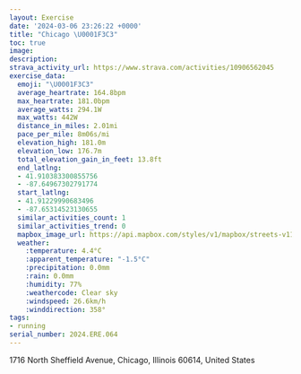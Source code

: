```yaml
---
layout: Exercise
date: '2024-03-06 23:26:22 +0000'
title: "Chicago \U0001F3C3"
toc: true
image:
description:
strava_activity_url: https://www.strava.com/activities/10906562045
exercise_data:
  emoji: "\U0001F3C3"
  average_heartrate: 164.8bpm
  max_heartrate: 181.0bpm
  average_watts: 294.1W
  max_watts: 442W
  distance_in_miles: 2.01mi
  pace_per_mile: 8m06s/mi
  elevation_high: 181.0m
  elevation_low: 176.7m
  total_elevation_gain_in_feet: 13.8ft
  end_latlng:
  - 41.910383300855756
  - -87.64967302791774
  start_latlng:
  - 41.91229990683496
  - -87.65314523130655
  similar_activities_count: 1
  similar_activities_trend: 0
  mapbox_image_url: https://api.mapbox.com/styles/v1/mapbox/streets-v11/static/path-5+787af2-1.0(kdy~Frh_vOmDtCu%40t%40u%40n%40OJ%5BLcAx%40eBlAo%40p%40%3FHBBHBFAJElBaBd%40%5BdAeApA%7B%40t%40m%40%5C%5D%7C%40s%40VYNKXI%5EYvBeB%7CAyAhA%7B%40%60%40UxHiGHCHFt%40%7CAJL%5EWr%40Yn%40e%40jBcB%7C%40%7D%40V%5B%60C%7DAz%40u%40%5CQV%3F%60%40Y%5Dp%40MNo%40Ze%40b%40G%40CA%40GDIZM%5CYb%40ULK%5C_%40%5BPIBAEDK%60%40%5DTYr%40g%40h%40g%40BKe%40eAK%5DCe%40DIrDiCT%5BH%5D%3Fw%40KiBGK%7DAHcBCiABkBCaCBwBHoFBq%40F),pin-s-s+e5b22e(-87.65594,41.91318),pin-s-f+89ae00(-87.64840999999996,41.90962)/auto/800x800?access_token=pk.eyJ1Ijoiam9zaGJlY2ttYW4iLCJhIjoiY205eWR2aDd1MWZ6djJrbXc4a3M0bWZleiJ9.XiG9OWkNcZk2QzjJbxLB4A
  weather:
    :temperature: 4.4°C
    :apparent_temperature: "-1.5°C"
    :precipitation: 0.0mm
    :rain: 0.0mm
    :humidity: 77%
    :weathercode: Clear sky
    :windspeed: 26.6km/h
    :winddirection: 358°
tags:
- running
serial_number: 2024.ERE.064
---
```

1716 North Sheffield Avenue, Chicago, Illinois 60614, United States
